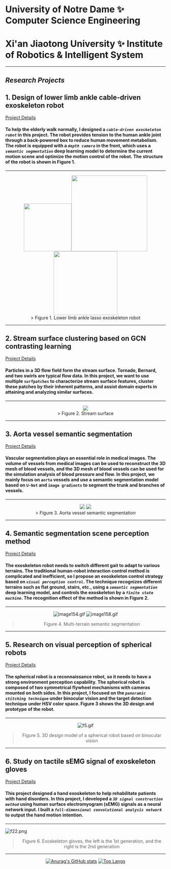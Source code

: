 # University of Notre Dame ✨ Computer Science Engineering
# Xi'an Jiaotong University ✨ Institute of Robotics & Intelligent System
---
## ***Research Projects***
## 1. Design of lower limb ankle cable-driven exoskeleton robot

[Project Details](https://github.com/adlsn/Lower-limb-ankle-lasso-exoskeleton-robot)

#### To help the elderly walk normally, I designed a *`cable-driven exoskeleton robot`* in this project. The robot provides tension to the human ankle joint through a back-powered box to reduce human movement metabolism. The robot is equipped with a *`depth camera`* in the front, which uses a *`semantic segmentation`* deep learning model to determine the current motion scene and optimize the motion control of the robot. The structure of the robot is shown in Figure 1.
---
<div align='center'>
<img src='1.png' width='150'><img src='背面2.png' width='238'><img src='正面1.png' width='200'>
</div> 
<div align='center'>
> Figure 1. Lower limb ankle lasso exoskeleton robot
  </div>

---
## 2. Stream surface clustering based on GCN contrasting learning

[Project Details](https://github.com/adlsn/Surf-Patch)

#### Particles in a 3D flow field form the stream surface. Tornado, Bernard, and two swirls are typical flow data. In this project, we want to use multiple `surfpatches` to characterize stream surface features, cluster these patches by their inherent patterns, and assist domain experts in attaining and analyzing similar surfaces.
---
<div align='center'>
<img src='video.gif'>
</div> 
<div align='center'>
> Figure 2. Stream surface
  </div>

--- 
## 3. Aorta vessel semantic segmentation

[Project Details](https://github.com/adlsn/Aorta_Segmentation)

#### Vascular segmentation plays an essential role in medical images. The volume of vessels from medical images can be used to reconstruct the 3D mesh of blood vessels, and the 3D mesh of blood vessels can be used for the simulation analysis of blood pressure and flow. In this project, we mainly focus on `aorta` vessels and use a semantic segmentation model based on `U-Net` and `image gradients` to segment the trunk and branches of vessels.
---
<div align='center'>
<img src='Picture3.png'>
<img src='Picture2.png'>
</div> 
<div align='center'>
> Figure 3. Aorta vessel semantic segmentation
  </div>

---
## 4. Semantic segmentation scene perception method

[Project Details](https://github.com/adlsn/Visual-perception-control-project-of-Exoskeleton-Robot)

#### The exoskeleton robot needs to switch different gait to adapt to various terrains. The traditional human-robot interaction control method is complicated and inefficient, so I propose an exoskeleton control strategy based on *`visual perception control`*. The technique recognizes different terrains such as flat ground, stairs, etc., using a *`semantic segmentation`* deep learning model, and controls the exoskeleton by a *`finite state machine`*. The recognition effect of the method is shown in Figure 2.
---
<div align='center'>
  
![image154.gif](image154.gif) ![image158.gif](image158.gif)
  
  </div>
<div align='center'>
  
> Figure 4. Multi-terrain semantic segmentation
  </div>
  
---
## 5. Research on visual perception of spherical robots

[Project Details](https://github.com/adlsn/Spherical-robot-machine-vision)

#### The spherical robot is a reconnaissance robot, so it needs to have a strong environment perception capability. The spherical robot is composed of two symmetrical flywheel mechanisms with cameras mounted on both sides. In this project, I focused on the *`panoramic stitching technique`* under binocular vision and the target detection technique under HSV color space. Figure 3 shows the 3D design and prototype of the robot.
---
<div align='center'>
  
![f5.gif](f5.gif)
  
  </div>
<div align='center'>
  
> Figure 5. 3D design model of a spherical robot based on binocular vision
  </div>

---
## 6. Study on tactile sEMG signal of exoskeleton gloves

[Project Details](https://github.com/adlsn/sEMG-processing-software-design)

#### This project designed a hand exoskeleton to help rehabilitate patients with hand disorders. In this project, I developed a *`3D signal construction method`* using human surface electromyogram (sEMG) signals as a neural network input. I built a *`full-dimensional convolutional analysis network`* to output the hand motion intention.

---
![f22.png](f22.png)
<div align='center'>
  
> Figure 6. Exoskeleton gloves, the left is the 1st generation, and the right is the 2nd generation
  </div>
  
---
<div align='center'>
  
[![Anurag's GitHub stats](https://github-readme-stats.vercel.app/api?username=adlsn&theme=radical&count_private=true&hide=stars)](https://github.com/anuraghazra/github-readme-stats)
[![Top Langs](https://github-readme-stats.vercel.app/api/top-langs/?username=adlsn&langs_count=5&hide=C,Assembly&theme=radical)](https://github.com/anuraghazra/github-readme-stats)
  
  </div>

<!--
**adlsn/adlsn** is a ✨ _special_ ✨ repository because its `README.md` (this file) appears on your GitHub profile.

Here are some ideas to get you started:

- 🔭 I’m currently working on ...
- 🌱 I’m currently learning ...
- 👯 I’m looking to collaborate on ...
- 🤔 I’m looking for help with ...
- 💬 Ask me about ...
- 📫 How to reach me: ...
- 😄 Pronouns: ...
- ⚡ Fun fact: ...
-->
